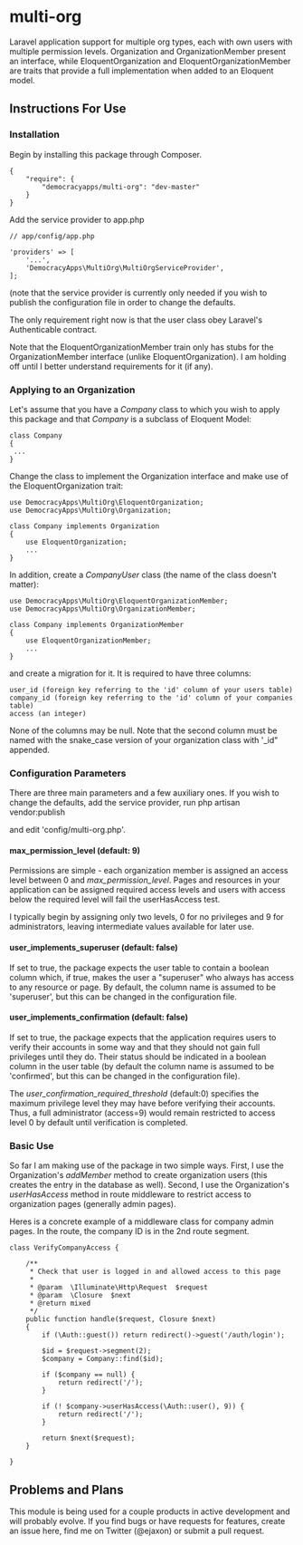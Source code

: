 # multi-org
Laravel application support for multiple org types, each with own users with multiple permission levels. Organization 
and OrganizationMember present an interface, while EloquentOrganization and EloquentOrganizationMember are traits that provide 
a full implementation when added to an Eloquent model.


## Instructions For Use

### Installation

Begin by installing this package through Composer.

    {
        "require": {
            "democracyapps/multi-org": "dev-master"
        }
    }

Add the service provider to app.php


    // app/config/app.php
    
    'providers' => [
        '...',
        'DemocracyApps\MultiOrg\MultiOrgServiceProvider',
    ];

(note that the service provider is currently only needed if you wish to publish the configuration file in order to change the defaults.

The only requirement right now is that the user class obey Laravel's Authenticable contract. 

Note that the EloquentOrganizationMember train only has stubs for the OrganizationMember 
interface (unlike EloquentOrganization). I am holding off until I better understand requirements for it (if any).

### Applying to an Organization

Let's assume that you have a *Company* class to which you wish to apply this package and that *Company* is a subclass of Eloquent Model:

    class Company 
    {
     ...
    }
    
Change the class to implement the Organization interface and make use of the EloquentOrganization trait:

    use DemocracyApps\MultiOrg\EloquentOrganization;
    use DemocracyApps\MultiOrg\Organization;

    class Company implements Organization
    {
        use EloquentOrganization;
        ...
    }
    
In addition, create a *CompanyUser* class (the name of the class doesn't matter):

    use DemocracyApps\MultiOrg\EloquentOrganizationMember;
    use DemocracyApps\MultiOrg\OrganizationMember;

    class Company implements OrganizationMember
    {
        use EloquentOrganizationMember;
        ...
    }

and create a migration for it. It is required to have three columns:

    user_id (foreign key referring to the 'id' column of your users table)
    company_id (foreign key referring to the 'id' column of your companies table)
    access (an integer)

None of the columns may be null. Note that the second column must be named with the snake_case version of your organization class with '_id" appended.

### Configuration Parameters

There are three main parameters and a few auxiliary ones. If you wish to change the defaults, add the service provider, run
    php artisan vendor:publish

and edit 'config/multi-org.php'.

#### max_permission_level (default: 9)

Permissions are simple - each organization member is assigned an access level between 0 and *max_permission_level*. 
Pages and resources in your application can be assigned required access levels and users with access below the
required level will fail the userHasAccess test. 
 
I typically begin by assigning only two levels, 0 for no privileges and 9 for administrators, leaving
intermediate values available for later use.

#### user_implements_superuser (default: false)

If set to true, the package expects the user table to contain a boolean column which, if true, makes the user a "superuser" who
always has access to any resource or page. By default, the column name is assumed to be 'superuser', but this can be changed 
in the configuration file.

#### user_implements_confirmation (default: false)

If set to true, the package expects that the application requires users to verify their accounts in some way and that they should
not gain full privileges until they do. Their status should be indicated in a boolean column in the user table (by default the
column name is assumed to be 'confirmed', but this can be changed in the configuration file). 

The *user_confirmation_required_threshold* (default:0) specifies the maximum privilege level they may have before verifying their
accounts. Thus, a full administrator (access=9) would remain restricted to access level 0 by default until verification is completed.

### Basic Use

So far I am making use of the package in two simple ways. First, I use the Organization's *addMember* method to create
organization users (this creates the entry in the database as well). Second, I use the Organization's *userHasAccess* method
in route middleware to restrict access to organization pages (generally admin pages).

Heres is a concrete example of a middleware class for company admin pages. In the route, the company ID is in the 2nd route segment.

    class VerifyCompanyAccess {
    
    	/**
    	 * Check that user is logged in and allowed access to this page
    	 *
    	 * @param  \Illuminate\Http\Request  $request
    	 * @param  \Closure  $next
    	 * @return mixed
    	 */
    	public function handle($request, Closure $next)
    	{
            if (\Auth::guest()) return redirect()->guest('/auth/login');
    
            $id = $request->segment(2);
            $company = Company::find($id);
    
            if ($company == null) {
                return redirect('/');
            }
    
            if (! $company->userHasAccess(\Auth::user(), 9)) {
                return redirect('/');
            }
    
    		return $next($request);
    	}
    
    }
    
## Problems and Plans
 
This module is being used for a couple products in active development and will probably evolve. If you find bugs or have
requests for features, create an issue here, find me on Twitter (@ejaxon) or submit a pull request.

